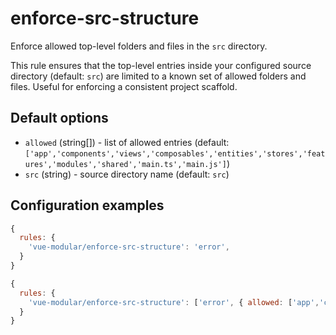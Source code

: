 # enforce-src-structure

Enforce allowed top-level folders and files in the `src` directory.

This rule ensures that the top-level entries inside your configured source directory (default: `src`) are limited to a known set of allowed folders and files. Useful for enforcing a consistent project scaffold.

## Default options

- `allowed` (string[]) - list of allowed entries (default: `['app','components','views','composables','entities','stores','features','modules','shared','main.ts','main.js']`)
- `src` (string) - source directory name (default: `src`)

## Configuration examples

```js
{
  rules: {
    'vue-modular/enforce-src-structure': 'error',
  }
}
```

```js
{
  rules: {
    'vue-modular/enforce-src-structure': ['error', { allowed: ['app','components','main.ts'] }],
  }
}
```
